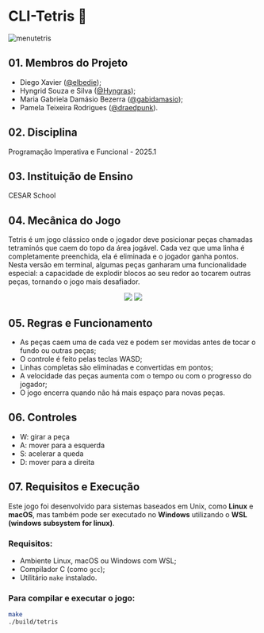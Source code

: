 # CLI-Tetris 🧩
![menutetris](https://github.com/user-attachments/assets/9c4723d6-bbff-4756-bb81-7771849a2f73)

## 01. Membros do Projeto
- Diego Xavier ([@elbedie](https://github.com/elbedie));
- Hyngrid Souza e Silva ([@Hyngras](https://github.com/Hyngras));
- Maria Gabriela Damásio Bezerra ([@gabidamasio](https://github.com/gabidamasio));
- Pamela Teixeira Rodrigues ([@draedpunk](https://github.com/draedpunk)).

## 02. Disciplina
Programação Imperativa e Funcional - 2025.1

## 03. Instituição de Ensino
CESAR School

## 04. Mecânica do Jogo
Tetris é um jogo clássico onde o jogador deve posicionar peças chamadas tetraminós que caem do topo da área jogável. Cada vez que uma linha é completamente preenchida, ela é eliminada e o jogador ganha pontos.
Nesta versão em terminal, algumas peças ganharam uma funcionalidade especial: a capacidade de explodir blocos ao seu redor ao tocarem outras peças, tornando o jogo mais desafiador.

<p align="center">
  <img src="https://github.com/user-attachments/assets/d84f1c2b-3d64-4749-8b22-9d7ceeaba754" />
  <img src="https://github.com/user-attachments/assets/067fcf19-8368-4818-ae8c-651bb3fc5050" />
</p>

## 05. Regras e Funcionamento 

- As peças caem uma de cada vez e podem ser movidas antes de tocar o fundo ou outras peças;
- O controle é feito pelas teclas WASD;
- Linhas completas são eliminadas e convertidas em pontos;
- A velocidade das peças aumenta com o tempo ou com o progresso do jogador;
- O jogo encerra quando não há mais espaço para novas peças.

## 06. Controles
- W: girar a peça
- A: mover para a esquerda
- S: acelerar a queda
- D: mover para a direita

## 07. Requisitos e Execução

Este jogo foi desenvolvido para sistemas baseados em Unix, como **Linux** e **macOS**, mas também pode ser executado no **Windows** utilizando o **WSL (windows subsystem for linux)**.

### Requisitos:
- Ambiente Linux, macOS ou Windows com WSL;
- Compilador C (como `gcc`);
- Utilitário `make` instalado.

### Para compilar e executar o jogo:

```bash
make
./build/tetris


